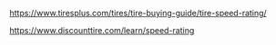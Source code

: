 https://www.tiresplus.com/tires/tire-buying-guide/tire-speed-rating/

https://www.discounttire.com/learn/speed-rating
